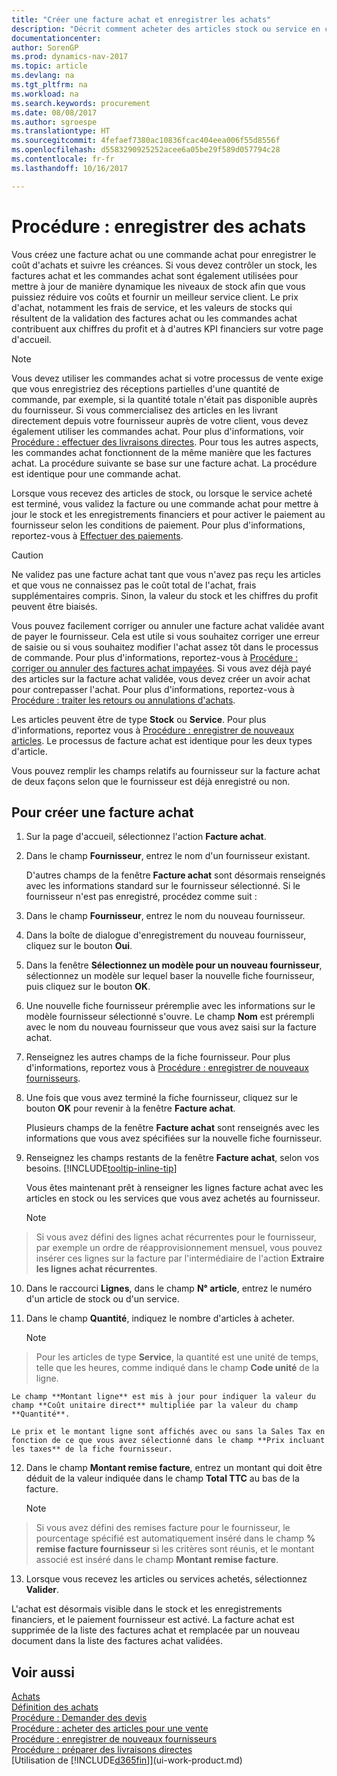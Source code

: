 ```yaml
---
title: "Créer une facture achat et enregistrer les achats"
description: "Décrit comment acheter des articles stock ou service en créant et en validant des factures ou des commandes achat."
documentationcenter: 
author: SorenGP
ms.prod: dynamics-nav-2017
ms.topic: article
ms.devlang: na
ms.tgt_pltfrm: na
ms.workload: na
ms.search.keywords: procurement
ms.date: 08/08/2017
ms.author: sgroespe
ms.translationtype: HT
ms.sourcegitcommit: 4fefaef7380ac10836fcac404eea006f55d8556f
ms.openlocfilehash: d5583290925252acee6a05be29f589d057794c28
ms.contentlocale: fr-fr
ms.lasthandoff: 10/16/2017

---
```

# <a name="how-to-record-purchases"></a>Procédure : enregistrer des achats
Vous créez une facture achat ou une commande achat pour enregistrer le coût d'achats et suivre les créances. Si vous devez contrôler un stock, les factures achat et les commandes achat sont également utilisées pour mettre à jour de manière dynamique les niveaux de stock afin que vous puissiez réduire vos coûts et fournir un meilleur service client. Le prix d'achat, notamment les frais de service, et les valeurs de stocks qui résultent de la validation des factures achat ou les commandes achat contribuent aux chiffres du profit et à d'autres KPI financiers sur votre page d'accueil.

> [!NOTE]  
>   Vous devez utiliser les commandes achat si votre processus de vente exige que vous enregistriez des réceptions partielles d'une quantité de commande, par exemple, si la quantité totale n'était pas disponible auprès du fournisseur. Si vous commercialisez des articles en les livrant directement depuis votre fournisseur auprès de votre client, vous devez également utiliser les commandes achat. Pour plus d'informations, voir [Procédure : effectuer des livraisons directes](sales-how-drop-shipment.md). Pour tous les autres aspects, les commandes achat fonctionnent de la même manière que les factures achat. La procédure suivante se base sur une facture achat. La procédure est identique pour une commande achat.

Lorsque vous recevez des articles de stock, ou lorsque le service acheté est terminé, vous validez la facture ou une commande achat pour mettre à jour le stock et les enregistrements financiers et pour activer le paiement au fournisseur selon les conditions de paiement. Pour plus d'informations, reportez-vous à [Effectuer des paiements](payables-make-payments.md).

> [!CAUTION]  
>   Ne validez pas une facture achat tant que vous n'avez pas reçu les articles et que vous ne connaissez pas le coût total de l'achat, frais supplémentaires compris. Sinon, la valeur du stock et les chiffres du profit peuvent être biaisés.

Vous pouvez facilement corriger ou annuler une facture achat validée avant de payer le fournisseur. Cela est utile si vous souhaitez corriger une erreur de saisie ou si vous souhaitez modifier l'achat assez tôt dans le processus de commande. Pour plus d'informations, reportez-vous à [Procédure : corriger ou annuler des factures achat impayées](purchasing-how-correct-cancel-unpaid-purchase-invoices.md). Si vous avez déjà payé des articles sur la facture achat validée, vous devez créer un avoir achat pour contrepasser l'achat. Pour plus d'informations, reportez-vous à [Procédure : traiter les retours ou annulations d'achats](purchasing-how-process-purchase-returns-cancellations.md).

Les articles peuvent être de type **Stock** ou **Service**. Pour plus d'informations, reportez vous à [Procédure : enregistrer de nouveaux articles](inventory-how-register-new-items.md). Le processus de facture achat est identique pour les deux types d'article.

Vous pouvez remplir les champs relatifs au fournisseur sur la facture achat de deux façons selon que le fournisseur est déjà enregistré ou non.

## <a name="to-create-a-purchase-invoice"></a>Pour créer une facture achat
1. Sur la page d'accueil, sélectionnez l'action **Facture achat**.  
2. Dans le champ **Fournisseur**, entrez le nom d'un fournisseur existant.

    D'autres champs de la fenêtre **Facture achat** sont désormais renseignés avec les informations standard sur le fournisseur sélectionné. Si le fournisseur n'est pas enregistré, procédez comme suit :
3. Dans le champ **Fournisseur**, entrez le nom du nouveau fournisseur.
4. Dans la boîte de dialogue d'enregistrement du nouveau fournisseur, cliquez sur le bouton **Oui**.
5. Dans la fenêtre **Sélectionnez un modèle pour un nouveau fournisseur**, sélectionnez un modèle sur lequel baser la nouvelle fiche fournisseur, puis cliquez sur le bouton **OK**.
6. Une nouvelle fiche fournisseur préremplie avec les informations sur le modèle fournisseur sélectionné s'ouvre. Le champ **Nom** est prérempli avec le nom du nouveau fournisseur que vous avez saisi sur la facture achat.
7. Renseignez les autres champs de la fiche fournisseur. Pour plus d'informations, reportez vous à [Procédure : enregistrer de nouveaux fournisseurs](purchasing-how-register-new-vendors.md).  
8. Une fois que vous avez terminé la fiche fournisseur, cliquez sur le bouton **OK** pour revenir à la fenêtre **Facture achat**.

    Plusieurs champs de la fenêtre **Facture achat** sont renseignés avec les informations que vous avez spécifiées sur la nouvelle fiche fournisseur.
9. Renseignez les champs restants de la fenêtre **Facture achat**, selon vos besoins. [!INCLUDE[tooltip-inline-tip](includes/tooltip-inline-tip_md.md)]

    Vous êtes maintenant prêt à renseigner les lignes facture achat avec les articles en stock ou les services que vous avez achetés au fournisseur.

    > [!NOTE]  
>   Si vous avez défini des lignes achat récurrentes pour le fournisseur, par exemple un ordre de réapprovisionnement mensuel, vous pouvez insérer ces lignes sur la facture par l'intermédiaire de l'action **Extraire les lignes achat récurrentes**.
10. Dans le raccourci **Lignes**, dans le champ **N° article**, entrez le numéro d'un article de stock ou d'un service.
11. Dans le champ **Quantité**, indiquez le nombre d'articles à acheter.

    > [!NOTE]  
>   Pour les articles de type **Service**, la quantité est une unité de temps, telle que les heures, comme indiqué dans le champ **Code unité** de la ligne.

    Le champ **Montant ligne** est mis à jour pour indiquer la valeur du champ **Coût unitaire direct** multipliée par la valeur du champ **Quantité**.

    Le prix et le montant ligne sont affichés avec ou sans la Sales Tax en fonction de ce que vous avez sélectionné dans le champ **Prix incluant les taxes** de la fiche fournisseur.
12. Dans le champ **Montant remise facture**, entrez un montant qui doit être déduit de la valeur indiquée dans le champ **Total TTC** au bas de la facture.

    > [!NOTE]  
>   Si vous avez défini des remises facture pour le fournisseur, le pourcentage spécifié est automatiquement inséré dans le champ **% remise facture fournisseur** si les critères sont réunis, et le montant associé est inséré dans le champ **Montant remise facture**.
13. Lorsque vous recevez les articles ou services achetés, sélectionnez **Valider**.

L'achat est désormais visible dans le stock et les enregistrements financiers, et le paiement fournisseur est activé. La facture achat est supprimée de la liste des factures achat et remplacée par un nouveau document dans la liste des factures achat validées.

## <a name="see-also"></a>Voir aussi
[Achats](purchasing-manage-purchasing.md)  
[Définition des achats](purchasing-setup-purchasing.md)  
[Procédure : Demander des devis](purchasing-how-request-quotes.md)  
[Procédure : acheter des articles pour une vente](purchasing-how-purchase-products-sale.md)  
[Procédure : enregistrer de nouveaux fournisseurs](purchasing-how-register-new-vendors.md)  
[Procédure : préparer des livraisons directes](sales-how-drop-shipment.md)  
[Utilisation de [!INCLUDE[d365fin](includes/d365fin_md.md)]](ui-work-product.md)

